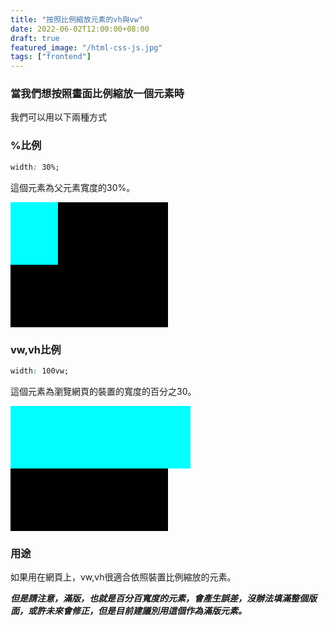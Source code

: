 ```yaml
---
title: "按照比例縮放元素的vh與vw"
date: 2022-06-02T12:00:00+08:00
draft: true
featured_image: "/html-css-js.jpg"
tags: ["frontend"]
---
```


### 當我們想按照畫面比例縮放一個元素時


我們可以用以下兩種方式

### %比例

```css
width: 30%;
```

這個元素為父元素寬度的30%。

<div style="width:50%;height:200px;background-color:black;">
<div style="width:30%;height:100px;background-color:aqua;margin-top:10px;"></div>
</div>

### vw,vh比例

```css
width: 100vw;
```

這個元素為瀏覽網頁的裝置的寬度的百分之30。

<div style="width:50%;height:200px;background-color:black;">
<div style="width:30vw;height:100px;background-color:aqua;margin-top:10px;"></div>
</div>

### 用途

如果用在網頁上，vw,vh很適合依照裝置比例縮放的元素。

***但是請注意，滿版，也就是百分百寬度的元素，會產生誤差，沒辦法填滿整個版面，或許未來會修正，但是目前建議別用這個作為滿版元素。***